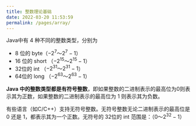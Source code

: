 ```yaml
---
title: 整数理论基础
date: 2022-03-20 11:53:59
permalink: /pages/array/
---
```


Java中有 4 种不同的整数类型，分别为

- 8 位的 byte（$-2^7～2^7-1$）
- 16 位的 short （$-2^{15}～2^{15}-1$）
- 32位的 int （$-2^{31}～2^{31}-1$）
- 64位的 long （$-2^{63}～2^{63}-1$）

**Java 中的整数类型都是有符号整数**，即如果整数的二进制表示的最高位为0则表示其为正数，如果整数的二进制表示的最高位为 1 则表示其为负数。

有些语言（如C/C++）支持无符号整数。无符号整数无论二进制表示的最高位是 0 还是 1，都表示其为一个正数。无符号的 32位的 int 范围是：（$0～2^{32} - 1$）